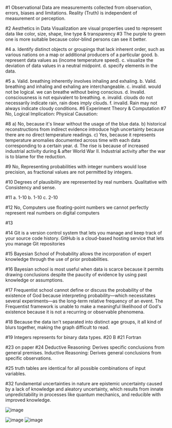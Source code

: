#1 Observational Data are measurements collected from observation, errors, biases and limitations. Reality (Truth) is independent of measurement or perception.

#2 Aesthetics in Data Visualization are visual properties used to represent data like color, size, shape, line type & transparency
#3 The purple to green one is more suitable because color-blind persons can see it better.

#4 a. Identify distinct objects or groupings that lack inherent order, such as various nations on a map or additional producers of a particular good.
b. represent data values as (income temperature speed).
c. visualize the deviation of data values in a neutral midpoint.
d. specify elements in the data.

#5 a. Valid. breathing inherently involves inhaling and exhaling.
b. Valid. breathing and inhaling and exhaling are interchangeable.
c. invalid. would not be logical. we can breathe without being conscious.
d. Invalid. consciousness is not equivalent to breathing.
e. invalid. clouds do not necessarily indicate rain, rain does imply clouds.
f. invalid. Rain may not always indicate cloudy conditions.
#6 Experiment Theory & Computation
#7 No, Logical Implication: Physical Causation: 

#8 a) No, because it's linear without the usage of the blue data.
b) historical reconstructions from indirect evidence introduce high uncertainty because there are no direct temperature readings.
c) Yes, because it represents temperature anomalies documented across time with each data corresponding to a certain year.
d. The rise is because of increased industrial activity during & after World War II. Industrial activity after the war is to blame for the reduction.

#9 No, Representing probabilities with integer numbers would lose precision, as fractional values are not permitted by integers.

#10 Degrees of plausibility are represented by real numbers. Qualitative with Consistency and sense.

#11 a. 1-10 b. 1-10 c. 2-10

#12 No, Computers use floating-point numbers we cannot perfectly represent real numbers on digital computers

#13

#14 Git is a version control system that lets you manage and keep track of your source code history. GitHub is a cloud-based hosting service that lets you manage Git repositories

#15 Bayesian School of Probability allows the incorporation of expert knowledge through the use of prior probabilities.

#16 Bayesian school is most useful when data is scarce because it permits drawing conclusions despite the paucity of evidence by using past knowledge or assumptions.

#17 Frequentist school cannot define or discuss the probability of the existence of God because interpreting probability—which necessitates several experiments—as the long-term relative frequency of an event. The Frequentist framework is unable to make a meaningful likelihood of God's existence because it is not a recurring or observable phenomena.

#18 Because the data isn't separated into distinct age groups, it all kind of blurs together, making the graph difficult to read.

#19 Integers represents for binary data types.
#20 B
#21 Fortran

#23 on paper
#24 Deductive Reasoning: Derives specific conclusions from general premises.  Inductive Reasoning: Derives general conclusions from specific observations.

#25 truth tables are identical for all possible combinations of input variables.


#32 fundamental uncertainties in nature are epistemic uncertainty caused by a lack of knowledge and aleatory uncertainty, which results from innate unpredictability in processes like quantum mechanics, and reducible with improved knowledge.

![image](https://github.com/user-attachments/assets/b7c847eb-0e3c-4ee6-b389-cdcdf9e9f114)

![image](https://github.com/user-attachments/assets/269af3ee-1b9f-4f01-b147-43e0a2799377)
![image](https://github.com/user-attachments/assets/78271e79-c919-4289-a24c-f6d27ffb712d)



